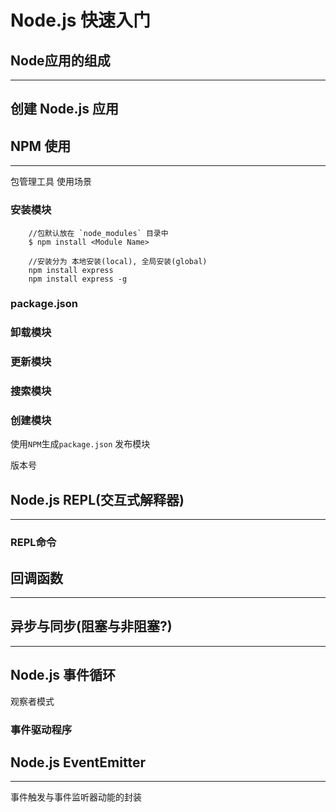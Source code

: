 # Node.js 快速入门
## Node应用的组成

***

## 创建 Node.js 应用

## NPM 使用

***

包管理工具
使用场景

### 安装模块

```
    //包默认放在 `node_modules` 目录中
    $ npm install <Module Name>

    //安装分为 本地安装(local), 全局安装(global)
    npm install express
    npm install express -g
```

### package.json

### 卸载模块

### 更新模块

### 搜索模块

### 创建模块

使用`NPM`生成`package.json`
发布模块

版本号

## Node.js REPL(交互式解释器)

***

### REPL命令

## 回调函数

***

## 异步与同步(阻塞与非阻塞?)

***

## Node.js 事件循环

观察者模式

### 事件驱动程序

## Node.js EventEmitter

***

事件触发与事件监听器动能的封装